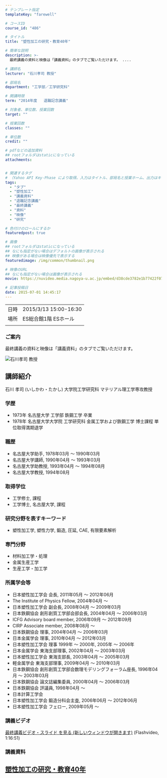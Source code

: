 ```yaml
---
# テンプレート指定
templateKey: "farewell"

# コースID
course_id: "486"

# タイトル
title: "塑性加工の研究・教育40年"

# 簡単な説明
description: >-
  最終講義の資料と映像は「講義資料」のタブでご覧いただけます。 ....

# 講師名
lecturer: "石川孝司 教授"

# 部局名
department: "工学部／工学研究科"

# 開講時限
term: "2014年度	退職記念講義"

# 対象者、単位数、授業回数
target: ""

# 授業回数
classes: ""

# 単位数
credit: ""

# pdfなどの追加資料
## rootフォルダはstaticになっている
attachments:


# 関連するタグ
# （Yahoo API Key-Phase により取得。入力はタイトル、部局名と授業ホーム、出力はキーフレーズ（tags））
tags:
  - "タブ"
  - "塑性加工"
  - "講義資料"
  - "退職記念講義"
  - "最終講義"
  - "資料"
  - "映像"
  - "研究"

# 色付けのロールにするか
featuredpost: true

# 画像
## rootフォルダはstaticになっている
## なにも指定がない場合はデフォルトの画像が表示される
## 映像がある場合は映像優先で表示する
featuredimage: /img/common/thumbnail.png

# 映像のURL
## なにも指定がない場合は画像が表示される
movie: https://nuvideo.media.nagoya-u.ac.jp/embed/d38cde3782e1b77422f075013c1050e04ea75168

# 記事投稿日
date: 2015-07-01 14:45:17
---
```


|   |   |
|---|---|
| 日時 | 2015/3/13  15:00-16:30 |
| 場所 | ES総合館1階 ESホール |
|   |   |


### ご案内

最終講義の資料と映像は「講義資料」のタブでご覧いただけます。


![石川孝司 教授](https://ocw.nagoya-u.jp/files/486/ishikawa2.jpg) 
## 講師紹介

石川 孝司 (いしかわ・たかし) 大学院工学研究科 マテリアル理工学専攻教授

### 学歴

* 1973年 名古屋大学 工学部 鉄鋼工学 卒業
* 1978年 名古屋大学大学院 工学研究科 金属工学および鉄鋼工学 博士課程 単位取得満期退学

### 職歴

* 名古屋大学助手, 1978年03月 ～ 1990年03月
* 名古屋大学講師, 1990年04月 ～ 1993年03月
* 名古屋大学助教授, 1993年04月 ～ 1994年08月
* 名古屋大学教授, 1994年08月

### 取得学位

* 工学修士, 課程
* 工学博士, 名古屋大学, 課程

### 研究分野を表すキーワード

* 塑性加工学, 塑性力学, 鍛造, 圧延, CAE, 有限要素解析

### 専門分野

* 材料加工学・処理
* 金属生産工学
* 生産工学・加工学

### 所属学会等

* 日本塑性加工学会 会長, 2011年05月 ～ 2012年06月
* The Institute of Physics Fellow, 2004年04月 ～
* 日本塑性加工学会 副会長, 2008年04月 ～ 2009年03月
* 日本鉄鋼協会 創形創質工学部会部会長, 2004年04月 ～ 2006年03月
* ICFG Advisory board member, 2006年09月 ～ 2012年09月
* CIRP Associate member, 2008年08月 ～
* 日本鉄鋼協会 理事, 2004年04月 ～ 2006年03月
* 日本金属学会 理事, 2010年04月 ～ 2012年03月
* 日本塑性加工学会 理事 1999年 〜 2000年, 2005年 〜 2006年
* 日本金属学会 東海支部理事, 2002年04月 ～ 2003年03月
* 日本塑性加工学会 東海支部長, 2003年04月 ～ 2005年03月
* 軽金属学会 東海支部理事, 2009年04月 ～ 2010年03月
* 日本鉄鋼協会 創形創質工学部会数理モデリングフォーラム座長, 1996年04月 ～ 2003年03月
* 日本鉄鋼協会 論文誌編集委員, 2000年04月 ～ 2006年03月
* 日本鉄鋼協会 評議員, 1998年04月 ～
* 日本計算工学会
* 日本塑性加工学会 鍛造分科会主査, 2006年06月 ～ 2012年06月
* 日本塑性加工学会 フェロー, 2009年05月 ～


### 講義ビデオ

<a href="https://nuvideo.media.nagoya-u.ac.jp/embed/d0552967f964acdceff82e592e34ed9edf14e112" target="blank">最終講義ビデオ・スライド を見る (新しいウィンドウが開きます)</a> (Flashvideo, 1:16:51)

### 講義資料

[塑性加工の研究・教育40年](https://ocw.nagoya-u.jp/files/486/final_lecture.pdf) 
-----